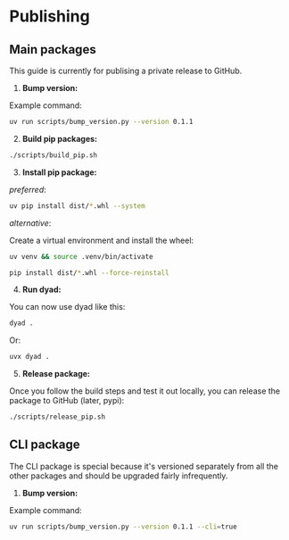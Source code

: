 # Publishing

## Main packages

This guide is currently for publising a private release to GitHub.

1. **Bump version:**

Example command:

```sh
uv run scripts/bump_version.py --version 0.1.1
```

2. **Build pip packages:**

```sh
./scripts/build_pip.sh
```

3. **Install pip package:**

_preferred_:

```sh
uv pip install dist/*.whl --system
```

_alternative_:

Create a virtual environment and install the wheel:

```sh
uv venv && source .venv/bin/activate
```

```sh
pip install dist/*.whl --force-reinstall
```

4.  **Run dyad:**

You can now use dyad like this:

```sh
dyad .
```

Or:

```sh
uvx dyad .
```

5. **Release package:**

Once you follow the build steps and test it out locally, you can release the package to GitHub (later, pypi):

```sh
./scripts/release_pip.sh
```

## CLI package

The CLI package is special because it's versioned separately from all the other packages and should be upgraded fairly infrequently.

1. **Bump version:**

Example command:

```sh
uv run scripts/bump_version.py --version 0.1.1 --cli=true
```
